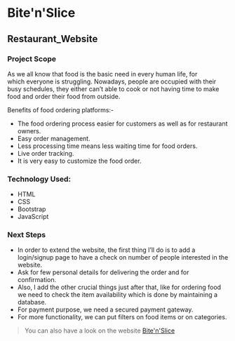 # Bite'n'Slice
## Restaurant_Website

### Project Scope
As we all know that food is the basic need in every human life, for which everyone is struggling. Nowadays, people are occupied with their busy schedules, they either can’t able to cook or not having time to make food and order their food from outside.
	
Benefits of food ordering platforms:-  
* The food ordering process easier for customers as well as for restaurant owners.
* Easy order management.
* Less processing time means less waiting time for food orders.
* Live order tracking.
* It is very easy to customize the food order. 

### Technology Used:
* HTML
* CSS
* Bootstrap
* JavaScript 

### Next Steps
* In order to extend the website, the first thing I’ll do is to add a login/signup page to have a check on number of people interested in the website.
* Ask for few personal details for delivering the order and for confirmation.
* Also, I add the other crucial things just after that, like for ordering food we need to check the item availability which is done by maintaining a database. 
* For  payment purpose, we need a secured payment gateway.
* For more functionality, we can put filters on food items or on categories. 

> You can also have a look on the website [Bite'n'Slice](https://unnati0104.github.io/Restaurant_Website/)
